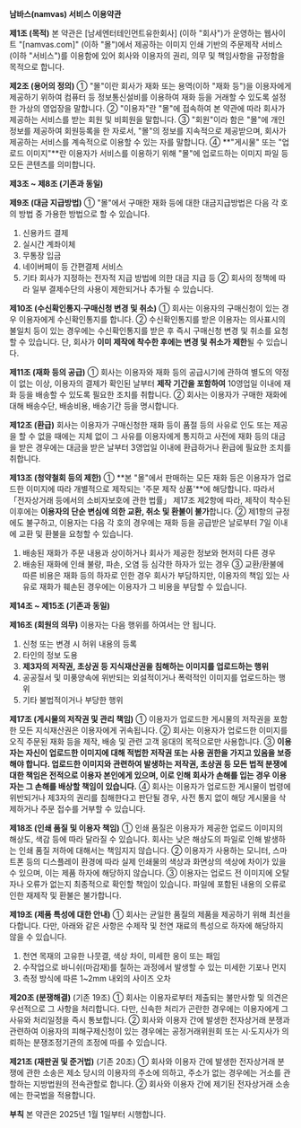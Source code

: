 **남바스(namvas) 서비스 이용약관**

**제1조 (목적)**
본 약관은 [남세엔터테인먼트유한회사] (이하 "회사")가 운영하는 웹사이트 "[namvas.com]" (이하 "몰")에서 제공하는 이미지 인쇄 기반의 주문제작 서비스(이하 "서비스")를 이용함에 있어 회사와 이용자의 권리, 의무 및 책임사항을 규정함을 목적으로 합니다.

**제2조 (용어의 정의)**
① "몰"이란 회사가 재화 또는 용역(이하 "재화 등")을 이용자에게 제공하기 위하여 컴퓨터 등 정보통신설비를 이용하여 재화 등을 거래할 수 있도록 설정한 가상의 영업장을 말합니다.
② "이용자"란 "몰"에 접속하여 본 약관에 따라 회사가 제공하는 서비스를 받는 회원 및 비회원을 말합니다.
③ "회원"이라 함은 "몰"에 개인정보를 제공하여 회원등록을 한 자로서, "몰"의 정보를 지속적으로 제공받으며, 회사가 제공하는 서비스를 계속적으로 이용할 수 있는 자를 말합니다.
④ **"게시물" 또는 "업로드 이미지"**란 이용자가 서비스를 이용하기 위해 "몰"에 업로드하는 이미지 파일 등 모든 콘텐츠를 의미합니다.

**제3조 ~ 제8조 (기존과 동일)**

**제9조 (대금 지급방법)**
① "몰"에서 구매한 재화 등에 대한 대금지급방법은 다음 각 호의 방법 중 가용한 방법으로 할 수 있습니다.

1. 신용카드 결제
2. 실시간 계좌이체
3. 무통장 입금
4. 네이버페이 등 간편결제 서비스
5. 기타 회사가 지정하는 전자적 지급 방법에 의한 대금 지급 등
   ② 회사의 정책에 따라 일부 결제수단의 사용이 제한되거나 추가될 수 있습니다.

**제10조 (수신확인통지·구매신청 변경 및 취소)**
① 회사는 이용자의 구매신청이 있는 경우 이용자에게 수신확인통지를 합니다.
② 수신확인통지를 받은 이용자는 의사표시의 불일치 등이 있는 경우에는 수신확인통지를 받은 후 즉시 구매신청 변경 및 취소를 요청할 수 있습니다. 단, 회사가 **이미 제작에 착수한 후에는 변경 및 취소가 제한**될 수 있습니다.

**제11조 (재화 등의 공급)**
① 회사는 이용자와 재화 등의 공급시기에 관하여 별도의 약정이 없는 이상, 이용자의 결제가 확인된 날부터 **제작 기간을 포함하여** 10영업일 이내에 재화 등을 배송할 수 있도록 필요한 조치를 취합니다.
② 회사는 이용자가 구매한 재화에 대해 배송수단, 배송비용, 배송기간 등을 명시합니다.

**제12조 (환급)**
회사는 이용자가 구매신청한 재화 등이 품절 등의 사유로 인도 또는 제공을 할 수 없을 때에는 지체 없이 그 사유를 이용자에게 통지하고 사전에 재화 등의 대금을 받은 경우에는 대금을 받은 날부터 3영업일 이내에 환급하거나 환급에 필요한 조치를 취합니다.

**제13조 (청약철회 등의 제한)**
① **본 "몰"에서 판매하는 모든 재화 등은 이용자가 업로드한 이미지에 따라 개별적으로 제작되는 '주문 제작 상품'**에 해당합니다. 따라서 「전자상거래 등에서의 소비자보호에 관한 법률」 제17조 제2항에 따라, 제작이 착수된 이후에는 **이용자의 단순 변심에 의한 교환, 취소 및 환불이 불가**합니다.
② 제1항의 규정에도 불구하고, 이용자는 다음 각 호의 경우에는 재화 등을 공급받은 날로부터 7일 이내에 교환 및 환불을 요청할 수 있습니다.

1. 배송된 재화가 주문 내용과 상이하거나 회사가 제공한 정보와 현저히 다른 경우
2. 배송된 재화에 인쇄 불량, 파손, 오염 등 심각한 하자가 있는 경우
   ③ 교환/환불에 따른 비용은 재화 등의 하자로 인한 경우 회사가 부담하지만, 이용자의 책임 있는 사유로 재화가 훼손된 경우에는 이용자가 그 비용을 부담할 수 있습니다.

**제14조 ~ 제15조 (기존과 동일)**

**제16조 (회원의 의무)**
이용자는 다음 행위를 하여서는 안 됩니다.

1. 신청 또는 변경 시 허위 내용의 등록
2. 타인의 정보 도용
3. **제3자의 저작권, 초상권 등 지식재산권을 침해하는 이미지를 업로드하는 행위**
4. 공공질서 및 미풍양속에 위반되는 외설적이거나 폭력적인 이미지를 업로드하는 행위
5. 기타 불법적이거나 부당한 행위

**제17조 (게시물의 저작권 및 관리 책임)**
① 이용자가 업로드한 게시물의 저작권을 포함한 모든 지식재산권은 이용자에게 귀속됩니다.
② 회사는 이용자가 업로드한 이미지를 오직 주문된 재화 등을 제작, 배송 및 관련 고객 응대의 목적으로만 사용합니다.
③ **이용자는 자신이 업로드한 이미지에 대해 적법한 저작권 또는 사용 권한을 가지고 있음을 보증해야 합니다. 업로드한 이미지와 관련하여 발생하는 저작권, 초상권 등 모든 법적 분쟁에 대한 책임은 전적으로 이용자 본인에게 있으며, 이로 인해 회사가 손해를 입는 경우 이용자는 그 손해를 배상할 책임이 있습니다.**
④ 회사는 이용자가 업로드한 게시물이 법령에 위반되거나 제3자의 권리를 침해한다고 판단될 경우, 사전 통지 없이 해당 게시물을 삭제하거나 주문 접수를 거부할 수 있습니다.

**제18조 (인쇄 품질 및 이용자 책임)**
① 인쇄 품질은 이용자가 제공한 업로드 이미지의 해상도, 색감 등에 따라 달라질 수 있습니다. 회사는 낮은 해상도의 파일로 인해 발생하는 인쇄 품질 저하에 대해서는 책임지지 않습니다.
② 이용자가 사용하는 모니터, 스마트폰 등의 디스플레이 환경에 따라 실제 인쇄물의 색상과 화면상의 색상에 차이가 있을 수 있으며, 이는 제품 하자에 해당하지 않습니다.
③ 이용자는 업로드 전 이미지에 오탈자나 오류가 없는지 최종적으로 확인할 책임이 있습니다. 파일에 포함된 내용의 오류로 인한 재제작 및 환불은 불가합니다.

**제19조 (제품 특성에 대한 안내)**
① 회사는 균일한 품질의 제품을 제공하기 위해 최선을 다합니다. 다만, 아래와 같은 사항은 수제작 및 천연 재료의 특성으로 하자에 해당하지 않을 수 있습니다.

1. 천연 목재의 고유한 나뭇결, 색상 차이, 미세한 옹이 또는 패임
2. 수작업으로 바니쉬(마감재)를 칠하는 과정에서 발생할 수 있는 미세한 기포나 먼지
3. 측정 방식에 따른 1~2mm 내외의 사이즈 오차

**제20조 (분쟁해결)** (기존 19조)
① 회사는 이용자로부터 제출되는 불만사항 및 의견은 우선적으로 그 사항을 처리합니다. 다만, 신속한 처리가 곤란한 경우에는 이용자에게 그 사유와 처리일정을 즉시 통보합니다.
② 회사와 이용자 간에 발생한 전자상거래 분쟁과 관련하여 이용자의 피해구제신청이 있는 경우에는 공정거래위원회 또는 시·도지사가 의뢰하는 분쟁조정기관의 조정에 따를 수 있습니다.

**제21조 (재판권 및 준거법)** (기존 20조)
① 회사와 이용자 간에 발생한 전자상거래 분쟁에 관한 소송은 제소 당시의 이용자의 주소에 의하고, 주소가 없는 경우에는 거소를 관할하는 지방법원의 전속관할로 합니다.
② 회사와 이용자 간에 제기된 전자상거래 소송에는 한국법을 적용합니다.

**부칙**
본 약관은 2025년 1월 1일부터 시행합니다.
